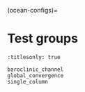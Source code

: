 (ocean-configs)=

# Test groups

```{toctree}
:titlesonly: true

baroclinic_channel
global_convergence
single_column
```
